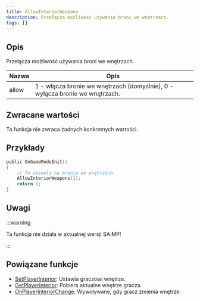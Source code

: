 ```yaml
---
title: AllowInteriorWeapons
description: Przełącza możliwość używania broni we wnętrzach.
tags: []
---
```


## Opis

Przełącza możliwość używania broni we wnętrzach.

| Nazwa | Opis                                                                         |
| ----- | ---------------------------------------------------------------------------- |
| allow | 1 - włącza bronie we wnętrzach (domyślnie), 0 - wyłącza bronie we wnętrzach. |

## Zwracane wartości

Ta funkcja nie zwraca żadnych konkretnych wartości.

## Przykłady

```c
public OnGameModeInit()
{
    // To zezwoli na bronie we wnętrzach.
    AllowInteriorWeapons(1);
    return 1;
}
```

## Uwagi

:::warning

Ta funkcja nie działa w aktualnej wersji SA:MP!

:::

## Powiązane funkcje

- [SetPlayerInterior](SetPlayerInterior.md): Ustawia graczowi wnętrze.
- [GetPlayerInterior](GetPlayerInterior.md): Pobiera aktualne wnętrze gracza.
- [OnPlayerInteriorChange](../callbacks/OnPlayerInteriorChange.md): Wywoływane, gdy gracz zmienia wnętrze.

